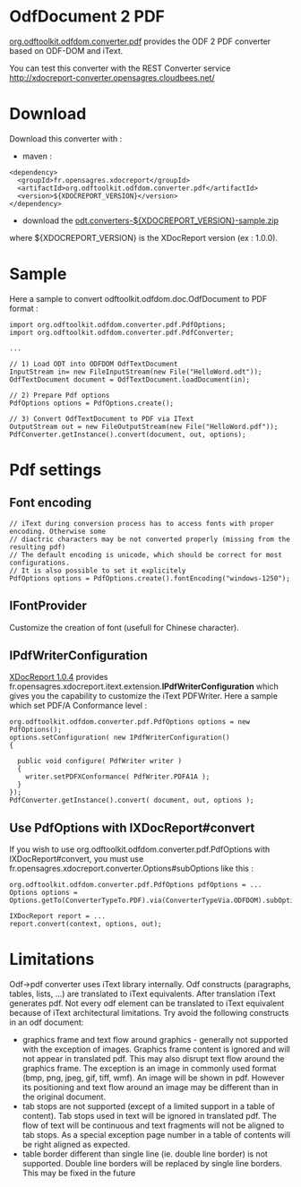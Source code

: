 # OdfDocument 2 PDF #

[org.odftoolkit.odfdom.converter.pdf](http://code.google.com/p/xdocreport/source/browse/#git%2Fthirdparties-extension%2Forg.odftoolkit.odfdom.converter.pdf) provides the ODF 2 PDF converter based on ODF-DOM and iText.

You can test this converter with the REST Converter service http://xdocreport-converter.opensagres.cloudbees.net/

# Download #

Download this converter with :

  * maven :

```
<dependency>
  <groupId>fr.opensagres.xdocreport</groupId>
  <artifactId>org.odftoolkit.odfdom.converter.pdf</artifactId>
  <version>${XDOCREPORT_VERSION}</version>
</dependency>
```

  * download the [odt.converters-${XDOCREPORT\_VERSION}-sample.zip](http://code.google.com/p/xdocreport/downloads/list)

where ${XDOCREPORT\_VERSION} is the XDocReport version (ex : 1.0.0).

# Sample #

Here a sample to convert odftoolkit.odfdom.doc.OdfDocument to PDF format :

```
import org.odftoolkit.odfdom.converter.pdf.PdfOptions;
import org.odftoolkit.odfdom.converter.pdf.PdfConverter;

...

// 1) Load ODT into ODFDOM OdfTextDocument 
InputStream in= new FileInputStream(new File("HelloWord.odt"));
OdfTextDocument document = OdfTextDocument.loadDocument(in);

// 2) Prepare Pdf options
PdfOptions options = PdfOptions.create();

// 3) Convert OdfTextDocument to PDF via IText
OutputStream out = new FileOutputStream(new File("HelloWord.pdf"));
PdfConverter.getInstance().convert(document, out, options);
```

# Pdf settings #

## Font encoding ##

```
// iText during conversion process has to access fonts with proper encoding. Otherwise some
// diactric characters may be not converted properly (missing from the resulting pdf)
// The default encoding is unicode, which should be correct for most configurations.
// It is also possible to set it explicitely
PdfOptions options = PdfOptions.create().fontEncoding("windows-1250");
```

## IFontProvider ##

Customize the creation of font (usefull for Chinese character).

## IPdfWriterConfiguration ##

[XDocReport 1.0.4](https://code.google.com/p/xdocreport/wiki/XDocReport104) provides fr.opensagres.xdocreport.itext.extension.**IPdfWriterConfiguration** which gives you the capability to customize the iText PDFWriter. Here a sample which set PDF/A Conformance level :

```
org.odftoolkit.odfdom.converter.pdf.PdfOptions options = new PdfOptions();
options.setConfiguration( new IPdfWriterConfiguration()
{
            
  public void configure( PdfWriter writer )
  {
    writer.setPDFXConformance( PdfWriter.PDFA1A );
  }
});
PdfConverter.getInstance().convert( document, out, options );
```

## Use PdfOptions with IXDocReport#convert ##

If you wish to use org.odftoolkit.odfdom.converter.pdf.PdfOptions with IXDocReport#convert, you must use fr.opensagres.xdocreport.converter.Options#subOptions like this :
```
org.odftoolkit.odfdom.converter.pdf.PdfOptions pdfOptions = ...
Options options = Options.getTo(ConverterTypeTo.PDF).via(ConverterTypeVia.ODFDOM).subOptions(pdfOptions);

IXDocReport report = ...
report.convert(context, options, out);
```

# Limitations #
Odf->pdf converter uses iText library internally. Odf constructs (paragraphs, tables, lists, ...) are translated to iText equivalents. After translation iText generates pdf. Not every odf element can be translated to iText equivalent because of iText architectural limitations. Try avoid the following constructs in an odf document:
  * graphics frame and text flow around graphics - generally not supported with the exception of images. Graphics frame content is ignored and will not appear in translated pdf. This may also disrupt text flow around the graphics frame. The exception is an image in commonly used format (bmp, png, jpeg, gif, tiff, wmf). An image will be shown in pdf. However its positioning and text flow around an image may be different than in the original document.
  * tab stops are not supported (except of a limited support in a table of content). Tab stops used in text will be ignored in translated pdf. The flow of text will be continuous and text fragments will not be aligned to tab stops. As a special exception page number in a table of contents will be right aligned as expected.
  * table border different than single line (ie. double line border) is not supported. Double line borders will be replaced by single line borders. This may be fixed in the future